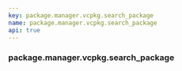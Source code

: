 ```yaml
---
key: package.manager.vcpkg.search_package
name: package.manager.vcpkg.search_package
api: true
---
```


### package.manager.vcpkg.search_package
